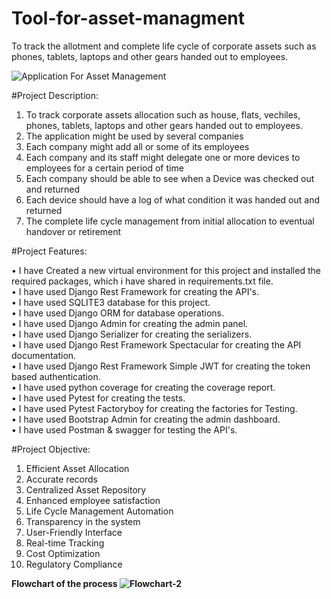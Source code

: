 # Tool-for-asset-managment
To track the allotment and complete life cycle of corporate assets such as phones, tablets, laptops and other gears handed out to employees.

![Application For Asset Management](https://github.com/gauravmishra2123/Tool-for-asset-managment/assets/114698901/b87f0785-a4b6-476f-b1d3-586e8a05ecc8)

#Project Description:

1. To track corporate assets allocation such as house, flats, vechiles, phones, tablets, laptops and other gears handed out to employees.
2. The application might be used by several companies
3. Each company might add all or some of its employees
4. Each company and its staff might delegate one or more devices to employees for a certain period of time
5. Each company should be able to see when a Device was checked out and returned
6. Each device should have a log of what condition it was handed out and returned
7. The complete life cycle management from initial allocation to eventual handover or retirement

#Project Features:

• I have Created a new virtual environment for this project and installed the required packages, which i have shared in requirements.txt   file. <br/>
• I have used Django Rest Framework for creating the API's. <br/>
• I have used SQLITE3 database for this project. <br/>
• I have used Django ORM for database operations. <br/>
• I have used Django Admin for creating the admin panel. <br/>
• I have used Django Serializer for creating the serializers. <br/>
• I have used Django Rest Framework Spectacular for creating the API documentation. <br/>
• I have used Django Rest Framework Simple JWT for creating the token based authentication. <br/>
• I have used python coverage for creating the coverage report. <br/>
• I have used Pytest for creating the tests. <br/>
• I have used Pytest Factoryboy for creating the factories for Testing. <br/>
• I have used Bootstrap Admin for creating the admin dashboard. <br/>
• I have used Postman & swagger for testing the API's. <br/>

#Project Objective:

1. Efficient Asset Allocation
2. Accurate records
3. Centralized Asset Repository
4. Enhanced employee satisfaction
5. Life Cycle Management Automation
6. Transparency in the system
7. User-Friendly Interface
8. Real-time Tracking
9. Cost Optimization
10. Regulatory Compliance

<b> Flowchart of the process <b>
    ![Flowchart-2](https://github.com/gauravmishra2123/Tool-for-asset-managment/assets/114698901/547a1ce7-f122-455b-aed5-8b1373d1f369)




    

